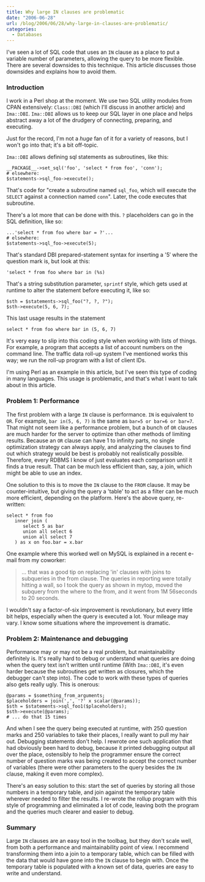 ```yaml
---
title: Why large IN clauses are problematic
date: "2006-06-28"
url: /blog/2006/06/28/why-large-in-clauses-are-problematic/
categories:
  - Databases
---
```

I've seen a lot of SQL code that uses an `IN` clause as a place to put a variable number of parameters, allowing the query to be more flexible. There are several downsides to this technique. This article discusses those downsides and explains how to avoid them.

### Introduction

I work in a Perl shop at the moment. We use two SQL utility modules from CPAN extensively: `Class::DBI` (which I'll discuss in another article) and `Ima::DBI`. `Ima::DBI` allows us to keep our SQL layer in one place and helps abstract away a lot of the drudgery of connecting, preparing, and executing.

Just for the record, I'm not a *huge* fan of it for a variety of reasons, but I won't go into that; it's a bit off-topic.

`Ima::DBI` allows defining sql statements as subroutines, like this:

```
__PACKAGE__->set_sql('foo', 'select * from foo', 'conn');
# elsewhere:
$statements->sql_foo->execute();
```

That's code for "create a subroutine named `sql_foo`, which will execute the `SELECT` against a connection named `conn`". Later, the code executes that subroutine.

There's a lot more that can be done with this. `?` placeholders can go in the SQL definition, like so:

```
...'select * from foo where bar = ?'...
# elsewhere:
$statements->sql_foo->execute(5);
```

That's standard DBI prepared-statement syntax for inserting a '5&#8242; where the question mark is, but look at this:

```
'select * from foo where bar in (%s)
```

That's a string substitution parameter, `sprintf` style, which gets used at runtime to alter the statement before executing it, like so:

```
$sth = $statements->sql_foo("?, ?, ?");
$sth->execute(5, 6, 7);
```

This last usage results in the statement

```
select * from foo where bar in (5, 6, 7)
```

It's very easy to slip into this coding style when working with lists of things. For example, a program that accepts a list of account numbers on the command line. The traffic data roll-up system I've mentioned works this way; we run the roll-up program with a list of client IDs.

I'm using Perl as an example in this article, but I've seen this type of coding in many languages. This usage is problematic, and that's what I want to talk about in this article.

### Problem 1: Performance

The first problem with a large `IN` clause is performance. `IN` is equivalent to `OR`. For example, `bar in(5, 6, 7)` is the same as `bar=5 or bar=6 or bar=7`. That might not seem like a performance problem, but a bunch of `OR` clauses are much harder for the server to optimize than other methods of limiting results. Because an `OR` clause can have 1 to infinity parts, no single optimization strategy can always apply, and analyzing the clauses to find out which strategy would be best is probably not realistically possible. Therefore, every RDBMS I know of just evaluates each comparison until it finds a true result. That can be much less efficient than, say, a join, which might be able to use an index.

One solution to this is to move the `IN` clause to the `FROM` clause. It may be counter-intuitive, but giving the query a 'table' to act as a filter can be much more efficient, depending on the platform. Here's the above query, re-written:

```
select * from foo
   inner join (
      select 5 as bar
      union all select 6
      union all select 7
   ) as x on foo.bar = x.bar
```

One example where this worked well on MySQL is explained in a recent e-mail from my coworker:

> ... that was a good tip on replacing 'in' clauses with joins to subqueries in the from clause. The queries in reporting were totally hitting a wall, so I took the query as shown in mytop, moved the subquery from the where to the from, and it went from 1M 56seconds to 20 seconds.

I wouldn't say a factor-of-six improvement is revolutionary, but every little bit helps, especially when the query is executed a lot. Your mileage may vary. I know some situations where the improvement is dramatic.

### Problem 2: Maintenance and debugging

Performance may or may not be a real problem, but maintainability definitely is. It's really hard to debug or understand what queries are doing when the query text isn't written until runtime (With `Ima::DBI`, it's even harder because the subroutines get written as closures, which the debugger can't step into). The code to work with these types of queries also gets really ugly. This is onerous:

```
@params = $something_from_arguments;
$placeholders = join(',', '?' x scalar(@params));
$sth = $statements->sql_foo1($placeholders);
$sth->execute(@params);
# ... do that 15 times
```

And when I see the query being executed at runtime, with 250 question marks and 250 variables to take their places, I really want to pull my hair out. Debugging statements don't help. I rewrote one such application that had obviously been hard to debug, because it printed debugging output all over the place, ostensibly to help the programmer ensure the correct number of question marks was being created to accept the correct number of variables (there were other parameters to the query besides the `IN` clause, making it even more complex).

There's an easy solution to this: start the set of queries by storing all those numbers in a temporary table, and join against the temporary table wherever needed to filter the results. I re-wrote the rollup program with this style of programming and eliminated a lot of code, leaving both the program and the queries much clearer and easier to debug.

### Summary

Large `IN` clauses are an easy tool in the toolbag, but they don't scale well, from both a performance and maintainability point of view. I recommend transforming them into a join to a temporary table, which can be filled with the data that would have gone into the `IN` clause to begin with. Once the temporary table is populated with a known set of data, queries are easy to write and understand.



